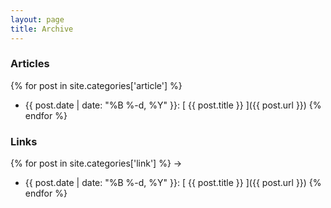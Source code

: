 ```yaml
---
layout: page
title: Archive
---
```


<!--# All Posts

{% for post in site.posts %}
  * {{ post.date | date: "%B %-d, %Y" }}: [ {{ post.title }} ]({{ post.url }})
{% endfor %}-->

### Articles
{% for post in site.categories['article'] %}
  * {{ post.date | date: "%B %-d, %Y" }}: [ {{ post.title }} ]({{ post.url }})
{% endfor %}

### Links
{% for post in site.categories['link'] %} <span class="link-arrow"></span></a>&rarr;</span>
  * {{ post.date | date: "%B %-d, %Y" }}: [ {{ post.title }} ]({{ post.url }})
{% endfor %}